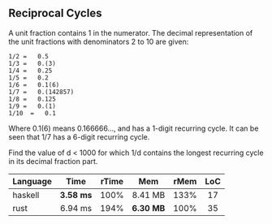 Reciprocal Cycles
-----------------

A unit fraction contains 1 in the numerator. The decimal representation of the
unit fractions with denominators 2 to 10 are given:

    1/2 =   0.5
    1/3 =   0.(3)
    1/4 =   0.25
    1/5 =   0.2
    1/6 =   0.1(6)
    1/7 =   0.(142857)
    1/8 =   0.125
    1/9 =   0.(1)
    1/10  =   0.1

Where 0.1(6) means 0.166666..., and has a 1-digit recurring cycle. It can be
seen that 1/7 has a 6-digit recurring cycle.

Find the value of d < 1000 for which 1/d contains the longest recurring cycle
in its decimal fraction part.

Language | Time | rTime | Mem | rMem | LoC
--- | :---: | :---: | :---: | :---: | :---:
haskell | **3.58 ms** | 100% | 8.41 MB | 133% | 17
rust | 6.94 ms | 194% | **6.30 MB** | 100% | 35
